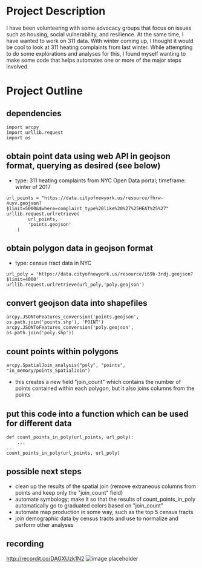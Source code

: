 # Project Description
I have been volunteering with some advocacy groups that focus on issues such as housing, social vulnerability, and resilience. At the same time, I have wanted to work on 311 data. With winter coming up, I thought it would be cool to look at 311 heating complaints from last winter. While attempting to do some explorations and analyses for this, I found myself wanting to make some code that helps automates one or more of the major steps involved.

# Project Outline

## dependencies
```
import arcpy
import urllib.request
import os
```

## obtain point data using web API in geojson format, querying as desired (see below)
* type: 311 heating complaints from NYC Open Data portal; timeframe: winter of 2017
```
url_points = "https://data.cityofnewyork.us/resource/fhrw-4uyv.geojson?$limit=5000&$where=complaint_type%20like%20%27%25HEAT%25%27"
urllib.request.urlretrieve(
        url_points,
        'points.geojson'
    )
```

## obtain polygon data in geojson format
* type: census tract data in NYC
```
url_poly = 'https://data.cityofnewyork.us/resource/i69b-3rdj.geojson?$limit=4000'
urllib.request.urlretrieve(url_poly,'poly.geojson')
```

## convert geojson data into shapefiles
```
arcpy.JSONToFeatures_conversion('points.geojson', os.path.join('points.shp'), 'POINT')
arcpy.JSONToFeatures_conversion('poly.geojson', os.path.join('poly.shp'))
```

## count points within polygons
```
arcpy.SpatialJoin_analysis("poly", "points", "in_memory/points_SpatialJoin")
```
* this creates a new field "join_count" which contains the number of points contained within each polygon, but it also joins columns from the points

## put this code into a function which can be used for different data
```
def count_points_in_poly(url_points, url_poly):
    ...
...
count_points_in_poly(url_points, url_poly)
```

## possible next steps
* clean up the results of the spatial join (remove extraneous columns from points and keep only the "join_count" field)
* automate symbology; make it so that the results of count_points_in_poly automatically go to graduated colors based on "join_count"
* automate map production in some way, such as the top 5 census tracts
* join demographic data by census tracts and use to normalize and perform other analyses

## recording
http://recordit.co/DAGXUzk1N2
![image placeholder](http://recordit.co/DAGXUzk1N2)


